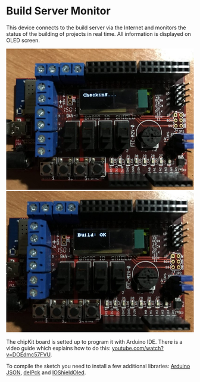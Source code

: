 # Build Server Monitor

This device connects to the build server via the Internet and monitors the status of the building of projects in real time. All information is displayed on OLED screen.

![checking...](img/checking.jpg)
![build ok](img/build_ok.jpg)

The chipKit board is setted up to program it with Arduino IDE. There is a video guide which explains how to do this: [youtube.com/watch?v=DOEdmc57FVU](https://www.youtube.com/watch?v=DOEdmc57FVU).

To compile the sketch you need to install a few additional libraries: [Arduino JSON](ArduinoJSON), [deIPck](https://github.com/sergev/deIPcK) and [IOShieldOled](https://github.com/chipKIT32/thirdpartylibraries).